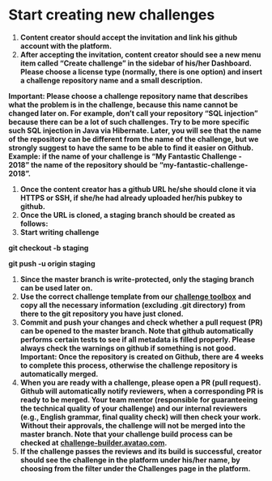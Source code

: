 # Start creating new challenges



1. **Content creator should accept the invitation and link his github account with the platform.**
2. **After accepting the invitation, content creator should see a new menu item called “Create challenge” in the sidebar of his/her Dashboard. Please choose a license type \(normally, there is one option\) and insert a challenge repository name and a small description.**

**Important: Please choose a challenge repository name that describes what the problem is in the challenge, because this name cannot be changed later on. For example, don’t call your repository “SQL injection” because there can be a lot of such challenges. Try to be more specific such SQL injection in Java via Hibernate. Later, you will see that the name of the repository can be different from the name of the challenge, but we strongly suggest to have the same  to be able to find it easier on Github. Example: if the name of your challenge is “My Fantastic Challenge - 2018” the name of the repository should be “my-fantastic-challenge-2018”.**

1. **Once the content creator has a github URL he/she should clone it via HTTPS or SSH, if she/he had already uploaded her/his pubkey to github.**
2. **Once the URL is cloned, a staging branch should be created as follows:**
3. **Start writing challenge**

**git checkout -b staging**

**git push -u origin staging**  


1. **Since  the master branch is write-protected, only the staging branch can be used later on.**
2. **Use the correct challenge template from our** [**challenge toolbox**](https://github.com/avatao-content/challenge-toolbox) **and copy all the necessary information \(excluding .git directory\) from there to the git repository you have just cloned.**
3. **Commit and push your changes and check whether a pull request \(PR\) can be opened to the master branch. Note that github automatically performs certain tests to see if  all metadata is filled properly. Please always check the warnings on github if something is not good. Important: Once the repository is created on Github, there are 4 weeks to complete this process, otherwise the challenge repository is automatically merged.**  
4. **When you are ready with a challenge, please open a PR \(pull request\). Github will automatically notify reviewers, when a corresponding PR is ready to be merged. Your team mentor \(responsible for guaranteeing the technical quality of your challenge\) and our internal reviewers \(e.g., English grammar, final quality check\) will then check your work. Without their approvals, the challenge will not be merged into the master branch. Note that your challenge build process can be checked at** [**challenge-builder.avatao.com**](https://challenge-builder.avatao.com/)**.**
5. **If the challenge passes the reviews and its build is successful, creator should see the  challenge in the platform under his/her name, by choosing from the filter under the Challenges page in the platform.**

